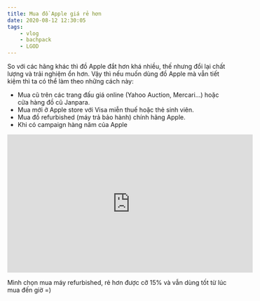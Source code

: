 ```yaml
---
title: Mua đồ Apple giá rẻ hơn
date: 2020-08-12 12:30:05
tags:
    - vlog
    - bachpack
    - LGOD
---
```

So với các hãng khác thì đồ Apple đắt hơn khá nhiều, thế nhưng đổi lại chất lượng và trải nghiệm ổn hơn. Vậy thì nếu muốn dùng đồ Apple mà vẫn tiết kiệm thì ta có thể làm theo những cách này:
- Mua cũ trên các trang đấu giá online (Yahoo Auction, Mercari...) hoặc cửa hàng đồ cũ Janpara.
- Mua mới ở Apple store với Visa miễn thuế hoặc thẻ sinh viên.
- Mua đồ refurbished (máy trả bảo hành) chính hãng Apple.
- Khi có campaign hàng năm của Apple

<iframe width="560" height="315" src="https://www.youtube.com/embed/ZCwuBFVsKVA" frameborder="0" allow="accelerometer; autoplay; clipboard-write; encrypted-media; gyroscope; picture-in-picture" allowfullscreen></iframe>

<!-- more -->

Mình chọn mua máy refurbished, rẻ hơn được cỡ 15% và vẫn dùng tốt từ lúc mua đến giờ =)
